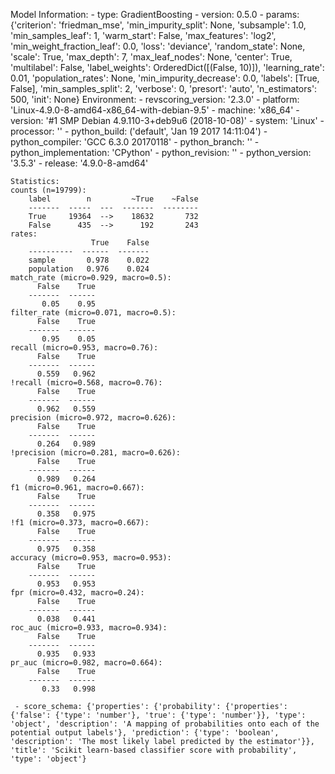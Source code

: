 Model Information:
	 - type: GradientBoosting
	 - version: 0.5.0
	 - params: {'criterion': 'friedman_mse', 'min_impurity_split': None, 'subsample': 1.0, 'min_samples_leaf': 1, 'warm_start': False, 'max_features': 'log2', 'min_weight_fraction_leaf': 0.0, 'loss': 'deviance', 'random_state': None, 'scale': True, 'max_depth': 7, 'max_leaf_nodes': None, 'center': True, 'multilabel': False, 'label_weights': OrderedDict([(False, 10)]), 'learning_rate': 0.01, 'population_rates': None, 'min_impurity_decrease': 0.0, 'labels': [True, False], 'min_samples_split': 2, 'verbose': 0, 'presort': 'auto', 'n_estimators': 500, 'init': None}
	Environment:
	 - revscoring_version: '2.3.0'
	 - platform: 'Linux-4.9.0-8-amd64-x86_64-with-debian-9.5'
	 - machine: 'x86_64'
	 - version: '#1 SMP Debian 4.9.110-3+deb9u6 (2018-10-08)'
	 - system: 'Linux'
	 - processor: ''
	 - python_build: ('default', 'Jan 19 2017 14:11:04')
	 - python_compiler: 'GCC 6.3.0 20170118'
	 - python_branch: ''
	 - python_implementation: 'CPython'
	 - python_revision: ''
	 - python_version: '3.5.3'
	 - release: '4.9.0-8-amd64'
	
	Statistics:
	counts (n=19799):
		label        n         ~True    ~False
		-------  -----  ---  -------  --------
		True     19364  -->    18632       732
		False      435  -->      192       243
	rates:
		              True    False
		----------  ------  -------
		sample       0.978    0.022
		population   0.976    0.024
	match_rate (micro=0.929, macro=0.5):
		  False    True
		-------  ------
		   0.05    0.95
	filter_rate (micro=0.071, macro=0.5):
		  False    True
		-------  ------
		   0.95    0.05
	recall (micro=0.953, macro=0.76):
		  False    True
		-------  ------
		  0.559   0.962
	!recall (micro=0.568, macro=0.76):
		  False    True
		-------  ------
		  0.962   0.559
	precision (micro=0.972, macro=0.626):
		  False    True
		-------  ------
		  0.264   0.989
	!precision (micro=0.281, macro=0.626):
		  False    True
		-------  ------
		  0.989   0.264
	f1 (micro=0.961, macro=0.667):
		  False    True
		-------  ------
		  0.358   0.975
	!f1 (micro=0.373, macro=0.667):
		  False    True
		-------  ------
		  0.975   0.358
	accuracy (micro=0.953, macro=0.953):
		  False    True
		-------  ------
		  0.953   0.953
	fpr (micro=0.432, macro=0.24):
		  False    True
		-------  ------
		  0.038   0.441
	roc_auc (micro=0.933, macro=0.934):
		  False    True
		-------  ------
		  0.935   0.933
	pr_auc (micro=0.982, macro=0.664):
		  False    True
		-------  ------
		   0.33   0.998
	
	 - score_schema: {'properties': {'probability': {'properties': {'false': {'type': 'number'}, 'true': {'type': 'number'}}, 'type': 'object', 'description': 'A mapping of probabilities onto each of the potential output labels'}, 'prediction': {'type': 'boolean', 'description': 'The most likely label predicted by the estimator'}}, 'title': 'Scikit learn-based classifier score with probability', 'type': 'object'}

